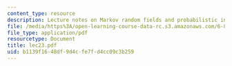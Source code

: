 ```yaml
---
content_type: resource
description: Lecture notes on Markov random fields and probabilistic inference.
file: /media/https%3A/open-learning-course-data-rc.s3.amazonaws.com/6-867-machine-learning-fall-2006/b1139f1648df9d4cfe7fd4cc09c3b259_lec23.pdf
file_type: application/pdf
resourcetype: Document
title: lec23.pdf
uid: b1139f16-48df-9d4c-fe7f-d4cc09c3b259
---
```

